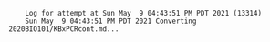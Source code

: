         Log for attempt at Sun May  9 04:43:51 PM PDT 2021 (13314)
        Sun May  9 04:43:51 PM PDT 2021 Converting 2020BIO101/KBxPCRcont.md...
